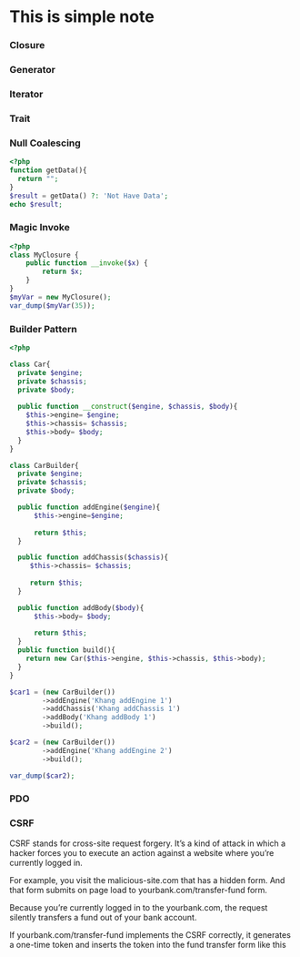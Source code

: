 # This is simple note
### Closure
### Generator
### Iterator
### Trait
### Null Coalescing 
```php
<?php
function getData(){
  return "";
}
$result = getData() ?: 'Not Have Data';
echo $result;
```

### Magic Invoke
```php
<?php
class MyClosure {
    public function __invoke($x) {
        return $x;
    }
}
$myVar = new MyClosure();
var_dump($myVar(35));
```

### Builder Pattern
```php
<?php

class Car{
  private $engine;
  private $chassis;
  private $body;
  
  public function __construct($engine, $chassis, $body){
    $this->engine= $engine;
    $this->chassis= $chassis;
    $this->body= $body;
  }
}

class CarBuilder{
  private $engine;
  private $chassis;
  private $body;

  public function addEngine($engine){
      $this->engine=$engine;
      
      return $this;
  }

  public function addChassis($chassis){
     $this->chassis= $chassis;
     
     return $this;
  }

  public function addBody($body){
      $this->body= $body;
      
      return $this;
  }
  public function build(){
    return new Car($this->engine, $this->chassis, $this->body);
  }
}

$car1 = (new CarBuilder())
        ->addEngine('Khang addEngine 1')
        ->addChassis('Khang addChassis 1')
        ->addBody('Khang addBody 1')
        ->build();

$car2 = (new CarBuilder())
        ->addEngine('Khang addEngine 2')
        ->build();

var_dump($car2);

```
### PDO
### CSRF
CSRF stands for cross-site request forgery. It’s a kind of attack in which a hacker forces you to execute an action against a website where you’re currently logged in.

For example, you visit the malicious-site.com that has a hidden form. And that form submits on page load to yourbank.com/transfer-fund form.

Because you’re currently logged in to the yourbank.com, the request silently transfers a fund out of your bank account.

If yourbank.com/transfer-fund implements the CSRF correctly, it generates a one-time token and inserts the token into the fund transfer form like this
